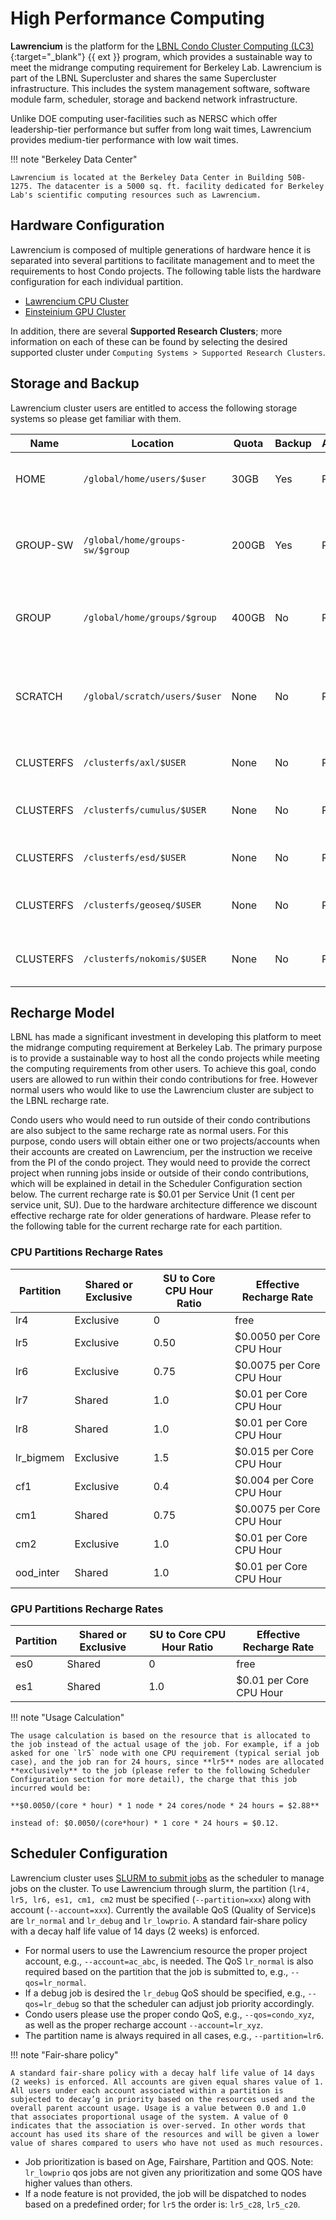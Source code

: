 # High Performance Computing

**Lawrencium** is the platform for the [LBNL Condo Cluster Computing (LC3)](https://it.lbl.gov/service/scienceit/high-performance-computing/lrc/computing-on-lawrencium/condo-cluster-service/){:target="_blank"} {{ ext }} program, which provides a sustainable way to meet the midrange computing requirement for Berkeley Lab. Lawrencium is part of the LBNL Supercluster and shares the same Supercluster infrastructure. This includes the system management software, software module farm, scheduler, storage and backend network infrastructure.

Unlike DOE computing user-facilities such as NERSC which offer leadership-tier performance but suffer from long wait times, Lawrencium provides medium-tier performance with low wait times.

!!! note "Berkeley Data Center"
    
    Lawrencium is located at the Berkeley Data Center in Building 50B-1275. The datacenter is a 5000 sq. ft. facility dedicated for Berkeley Lab's scientific computing resources such as Lawrencium.

## Hardware Configuration

Lawrencium is composed of multiple generations of hardware hence it is separated into several partitions to facilitate management and to meet the requirements to host Condo projects. The following table lists the hardware configuration for each individual partition.

* [Lawrencium CPU Cluster](systems/lawrencium.md)
* [Einsteinium GPU Cluster](systems/einsteinium.md)

In addition, there are several **Supported Research Clusters**; more information on each of these can be found by selecting the desired supported cluster under `Computing Systems > Supported Research Clusters`.

## Storage and Backup

Lawrencium cluster users are entitled to access the following storage systems so please get familiar with them.

| Name | Location | Quota | Backup | Allocation | Description |
| ---- | -------- | ----- | ------ | ---------- | ----------- |
| HOME | `/global/home/users/$user` | 30GB | Yes | Per User | Home directory for permanant data storage |
| GROUP-SW | `/global/home/groups-sw/$group` | 200GB | Yes | Per Group | Group directory for software and data sharing with backup |
| GROUP | `/global/home/groups/$group` | 400GB | No | Per Group | Group directory for data sharing without backup |
| SCRATCH | `/global/scratch/users/$user` | None | No | Per User | Scratch directory with Lustre high performance parallel file system |
| CLUSTERFS | `/clusterfs/axl/$USER` | None | No | Per User | Private storage for AXL condo | 
| CLUSTERFS | `/clusterfs/cumulus/$USER` | None | No | Per User | Private storage for CUMULUS condo | 
| CLUSTERFS | `/clusterfs/esd/$USER` | None | No | Per User | Private storage for ESD condo | 
| CLUSTERFS | `/clusterfs/geoseq/$USER` | None | No | Per User | Private storage for CO2SEQ condo | 
| CLUSTERFS | `/clusterfs/nokomis/$USER` | None | No | Per User | Private storage for NOKOMIS condo | 


## Recharge Model

LBNL has made a significant investment in developing this platform to meet the midrange computing requirement at Berkeley Lab. The primary purpose is to provide a sustainable way to host all the condo projects while meeting the computing requirements from other users. To achieve this goal, condo users are allowed to run within their condo contributions for free. However normal users who would like to use the Lawrencium cluster are subject to the LBNL recharge rate. 

Condo users who would need to run outside of their condo contributions are also subject to the same recharge rate as normal users. For this purpose, condo users will obtain either one or two projects/accounts when their accounts are created on Lawrencium, per the instruction we receive from the PI of the condo project. They would need to provide the correct project when running jobs inside or outside of their condo contributions, which will be explained in detail in the Scheduler Configuration section below. The current recharge rate is $0.01 per Service Unit (1 cent per service unit, SU). Due to the hardware architecture difference we discount effective recharge rate for older generations of hardware. Please refer to the following table for the current recharge rate for each partition.

### CPU Partitions Recharge Rates
| Partition | Shared or Exclusive | SU to Core CPU Hour Ratio | Effective Recharge Rate | 
| --------- | ----------- | ------------------------- | ----------------------- |
| lr4       | Exclusive   | 0                         | free |
| lr5       | Exclusive   | 0.50                      | $0.0050 per Core CPU Hour |
| lr6       | Exclusive   | 0.75                      | $0.0075 per Core CPU Hour |
| lr7       | Shared      | 1.0                       | $0.01 per Core CPU Hour | 
| lr8       | Shared      | 1.0                       | $0.01 per Core CPU Hour |
| lr_bigmem | Exclusive   | 1.5                       | $0.015 per Core CPU Hour |
| cf1       | Exclusive   | 0.4                       | $0.004 per Core CPU Hour |
| cm1       | Shared      | 0.75                      | $0.0075 per Core CPU Hour |
| cm2       | Exclusive   | 1.0                       | $0.01 per Core CPU Hour |
| ood_inter | Shared      | 1.0                       | $0.01 per Core CPU Hour | 

### GPU Partitions Recharge Rates
| Partition | Shared or Exclusive | SU to Core CPU Hour Ratio | Effective Recharge Rate | 
| --------- | ----------- | ------------------------- | ----------------------- |
| es0       | Shared   | 0                         | free |
| es1       | Shared   | 1.0                       | $0.01 per Core CPU Hour |

!!! note "Usage Calculation"

    The usage calculation is based on the resource that is allocated to the job instead of the actual usage of the job. For example, if a job asked for one `lr5` node with one CPU requirement (typical serial job case), and the job ran for 24 hours, since **lr5** nodes are allocated **exclusively** to the job (please refer to the following Scheduler Configuration section for more detail), the charge that this job incurred would be: 
    
    **$0.0050/(core * hour) * 1 node * 24 cores/node * 24 hours = $2.88**
    
    instead of: $0.0050/(core*hour) * 1 core * 24 hours = $0.12.

## Scheduler Configuration 

Lawrencium cluster uses [SLURM to submit jobs](running/slurm-overview.md) as the scheduler to manage jobs on the cluster. To use Lawrencium through slurm, the partition (`lr4, lr5, lr6, es1, cm1, cm2` must be specified (`--partition=xxx`) along with account (`--account=xxx`). Currently the available QoS (Quality of Service)s are `lr_normal` and `lr_debug` and `lr_lowprio`. A standard fair-share policy with a decay half life value of 14 days (2 weeks) is enforced.

* For normal users to use the Lawrencium resource the proper project account, e.g., `--account=ac_abc`, is needed. The QoS `lr_normal` is also required based on the partition that the job is submitted to, e.g., `--qos=lr_normal`.
* If a debug job is desired the `lr_debug` QoS should be specified, e.g., `--qos=lr_debug` so that the scheduler can adjust job priority accordingly.
* Condo users please use the proper condo QoS, e.g., `--qos=condo_xyz`, as well as the proper recharge account `--account=lr_xyz`.
* The partition name is always required in all cases, e.g., `--partition=lr6`.


!!! note "Fair-share policy" 

    A standard fair-share policy with a decay half life value of 14 days (2 weeks) is enforced. All accounts are given equal shares value of 1.  All users under each account associated within a partition is subjected to decay’g in priority based on the resources used and the overall parent account usage. Usage is a value between 0.0 and 1.0 that associates proportional usage of the system. A value of 0 indicates that the association is over-served. In other words that account has used its share of the resources and will be given a lower value of shares compared to users who have not used as much resources.

* Job prioritization is based on Age, Fairshare, Partition and QOS. Note: `lr_lowprio` qos jobs are not given any prioritization and some QOS have higher values than others.
* If a node feature is not provided, the job will be dispatched to nodes based on a predefined order; for `lr5` the order is: `lr5_c28`, `lr5_c20`.
